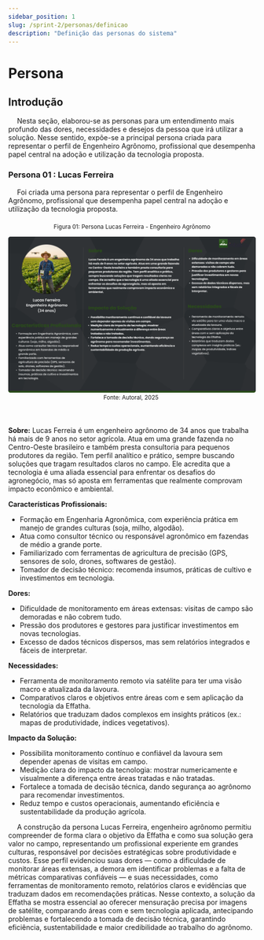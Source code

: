 ```yaml
---
sidebar_position: 1
slug: /sprint-2/personas/definicao
description: "Definição das personas do sistema"
---
```


# Persona

## Introdução

&emsp; Nesta seção, elaborou-se as personas para um entendimento mais profundo das dores, necessidades e desejos da pessoa que irá utilizar a solução. Nesse sentido, expõe-se a principal persona criada para representar o perfil de Engenheiro Agrônomo, profissional que desempenha papel central na adoção e utilização da tecnologia proposta.

### Persona 01 : Lucas Ferreira

&emsp; Foi criada uma persona para representar o perfil de Engenheiro Agrônomo, profissional que desempenha papel central na adoção e utilização da tecnologia proposta.

<div align="center"> <sub> Figura 01: Persona Lucas Ferreira - Engenheiro Agrônomo </sub>

![](../../../static/img/LucasFerreira.png)
<sup> Fonte: Autoral, 2025</sup> </div> <br>

**Sobre:** Lucas Ferreia é um engenheiro agrônomo de 34 anos que trabalha há mais de 9 anos no setor agrícola. Atua em uma grande fazenda no Centro-Oeste brasileiro e também presta consultoria para pequenos produtores da região. Tem perfil analítico e prático, sempre buscando soluções que tragam resultados claros no campo. Ele acredita que a tecnologia é uma aliada essencial para enfrentar os desafios do agronegócio, mas só aposta em ferramentas que realmente comprovam impacto econômico e ambiental.

**Características Profissionais:**

* Formação em Engenharia Agronômica, com experiência prática em manejo de grandes culturas (soja, milho, algodão).
* Atua como consultor técnico ou responsável agronômico em fazendas de médio a grande porte.
* Familiarizado com ferramentas de agricultura de precisão (GPS, sensores de solo, drones, softwares de gestão).
* Tomador de decisão técnico: recomenda insumos, práticas de cultivo e investimentos em tecnologia.

**Dores:**

* Dificuldade de monitoramento em áreas extensas: visitas de campo são demoradas e não cobrem tudo.
* Pressão dos produtores e gestores para justificar investimentos em novas tecnologias.
* Excesso de dados técnicos dispersos, mas sem relatórios integrados e fáceis de interpretar.

**Necessidades:**

* Ferramenta de monitoramento remoto via satélite para ter uma visão macro e atualizada da lavoura.
* Comparativos claros e objetivos entre áreas com e sem aplicação da tecnologia da Effatha.
* Relatórios que traduzam dados complexos em insights práticos (ex.: mapas de produtividade, índices vegetativos).

**Impacto da Solução:**

* Possibilita monitoramento contínuo e confiável da lavoura sem depender apenas de visitas em campo.
* Medição clara do impacto da tecnologia: mostrar numericamente e visualmente a diferença entre áreas tratadas e não tratadas.
* Fortalece a tomada de decisão técnica, dando segurança ao agrônomo para recomendar investimentos.
* Reduz tempo e custos operacionais, aumentando eficiência e sustentabilidade da produção agrícola.

&emsp; A construção da persona Lucas Ferreira, engenheiro agrônomo permitiu compreender de forma clara o objetivo da Effatha e como sua solução gera valor no campo, representando um profissional experiente em grandes culturas, responsável por decisões estratégicas sobre produtividade e custos. Esse perfil evidenciou suas dores — como a dificuldade de monitorar áreas extensas, a demora em identificar problemas e a falta de métricas comparativas confiáveis — e suas necessidades, como ferramentas de monitoramento remoto, relatórios claros e evidências que traduzam dados em recomendações práticas. Nesse contexto, a solução da Effatha se mostra essencial ao oferecer mensuração precisa por imagens de satélite, comparando áreas com e sem tecnologia aplicada, antecipando problemas e fortalecendo a tomada de decisão técnica, garantindo eficiência, sustentabilidade e maior credibilidade ao trabalho do agrônomo.
